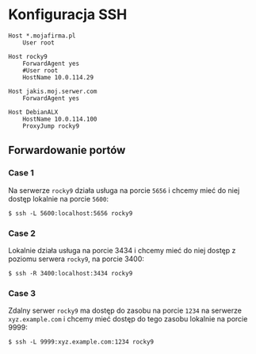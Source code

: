 # Konfiguracja SSH

```
Host *.mojafirma.pl
	User root

Host rocky9
	ForwardAgent yes
	#User root
	HostName 10.0.114.29

Host jakis.moj.serwer.com
	ForwardAgent yes

Host DebianALX
	HostName 10.0.114.100
	ProxyJump rocky9
```


## Forwardowanie portów

### Case 1

Na serwerze `rocky9` działa usługa na porcie `5656` i chcemy mieć do niej dostęp lokalnie na porcie `5600`:

```command
$ ssh -L 5600:localhost:5656 rocky9
```

### Case 2 

Lokalnie działa usługa na porcie 3434 i chcemy mieć do niej dostęp z poziomu serwera `rocky9`, na porcie 3400:

```command
$ ssh -R 3400:localhost:3434 rocky9
```

### Case 3

Zdalny serwer `rocky9` ma dostęp do zasobu na porcie `1234` na serwerze `xyz.example.com` i chcemy mieć dostęp do tego zasobu lokalnie na porcie 9999:

```command
$ ssh -L 9999:xyz.example.com:1234 rocky9
```

